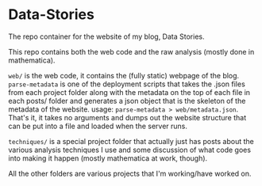 # Data-Stories

The repo container for the website of my blog, Data Stories.

This repo contains both the web code and the raw analysis (mostly done in mathematica).

`web/` is the web code, it contains the (fully static) webpage of the blog.
`parse-metadata` is one of the deployment scripts that takes the .json files from each project folder along with the metadata on the top of each file in each posts/ folder and generates a json object that is the skeleton of the metadata of the website. usage: `parse-metadata > web/metadata.json`. That's it, it takes no arguments and dumps out the website structure that can be put into a file and loaded when the server runs.

`techniques/` is a special project folder that actually just has posts about the various analysis techniques I use and some discussion of what code goes into making it happen (mostly mathematica at work, though).

All the other folders are various projects that I'm working/have worked on.
